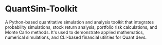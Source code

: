 # QuantSim-Toolkit
A Python-based quantitative simulation and analysis toolkit that integrates probability simulations, stock return analysis, portfolio risk calculations, and Monte Carlo methods. It's used to demonstrate applied mathematics, numerical simulations, and CLI-based financial utilities for Quant devs.
